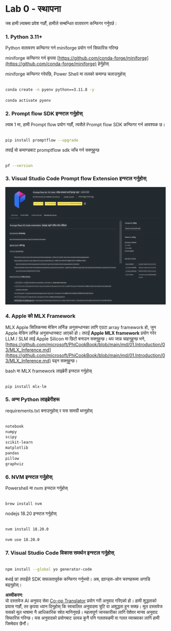 <!--
CO_OP_TRANSLATOR_METADATA:
{
  "original_hash": "4b16264917d9b93169745d92b8ce8c65",
  "translation_date": "2025-05-09T19:34:38+00:00",
  "source_file": "md/02.Application/02.Code/Phi3/VSCodeExt/HOL/Apple/01.Installations.md",
  "language_code": "ne"
}
-->
# **Lab 0 - स्थापना**

जब हामी ल्याबमा प्रवेश गर्छौं, हामीले सम्बन्धित वातावरण कन्फिगर गर्नुपर्छ :


### **1. Python 3.11+**

Python वातावरण कन्फिगर गर्न miniforge प्रयोग गर्न सिफारिस गरिन्छ

miniforge कन्फिगर गर्न कृपया [https://github.com/conda-forge/miniforge](https://github.com/conda-forge/miniforge) हेर्नुहोस्

miniforge कन्फिगर गरेपछि, Power Shell मा तलको कमाण्ड चलाउनुहोस्

```bash

conda create -n pyenv python==3.11.8 -y

conda activate pyenv

```


### **2. Prompt flow SDK इन्स्टल गर्नुहोस्**

ल्याब 1 मा, हामी Prompt flow प्रयोग गर्छौं, त्यसैले Prompt flow SDK कन्फिगर गर्न आवश्यक छ।

```bash

pip install promptflow --upgrade

```

तपाईं यो कमाण्डबाट promptflow sdk जाँच गर्न सक्नुहुन्छ


```bash

pf --version

```

### **3. Visual Studio Code Prompt flow Extension इन्स्टल गर्नुहोस्**

![pf](../../../../../../../../../translated_images/pf_ext.fa065f22e1ee3e67157662d8be5241f346ddd83744045e3406d92b570e8d8b36.ne.png)

### **4. Apple को MLX Framework**

MLX Apple सिलिकनमा मेसिन लर्निङ अनुसन्धानका लागि एउटा array framework हो, जुन Apple मेसिन लर्निङ अनुसन्धानबाट आएको हो। तपाईं **Apple MLX framework** प्रयोग गरेर LLM / SLM लाई Apple Silicon मा छिटो बनाउन सक्नुहुन्छ। थप जान्न चाहनुहुन्छ भने, [https://github.com/microsoft/PhiCookBook/blob/main/md/01.Introduction/03/MLX_Inference.md](https://github.com/microsoft/PhiCookBook/blob/main/md/01.Introduction/03/MLX_Inference.md) पढ्न सक्नुहुन्छ।

bash मा MLX framework लाइब्रेरी इन्स्टल गर्नुहोस्


```bash

pip install mlx-lm

```



### **5. अन्य Python लाइब्रेरीहरू**


requirements.txt बनाउनुहोस् र यस सामग्री थप्नुहोस्

```txt

notebook
numpy 
scipy 
scikit-learn 
matplotlib 
pandas 
pillow 
graphviz

```


### **6. NVM इन्स्टल गर्नुहोस्**

Powershell मा nvm इन्स्टल गर्नुहोस्


```bash

brew install nvm

```

nodejs 18.20 इन्स्टल गर्नुहोस्


```bash

nvm install 18.20.0

nvm use 18.20.0

```

### **7. Visual Studio Code विकास समर्थन इन्स्टल गर्नुहोस्**


```bash

npm install --global yo generator-code

```

बधाई छ! तपाईंले SDK सफलतापूर्वक कन्फिगर गर्नुभयो। अब, ह्यान्ड्स-ओन चरणहरूमा अगाडि बढ्नुहोस्।

**अस्वीकरण**:  
यो दस्तावेज AI अनुवाद सेवा [Co-op Translator](https://github.com/Azure/co-op-translator) प्रयोग गरी अनुवाद गरिएको हो। हामी शुद्धताको प्रयास गर्छौं, तर कृपया ध्यान दिनुहोस् कि स्वचालित अनुवादमा त्रुटि वा अशुद्धता हुन सक्छ। मूल दस्तावेज यसको मूल भाषामा नै आधिकारिक स्रोत मानिनुपर्छ। महत्वपूर्ण जानकारीका लागि पेशेवर मानव अनुवाद सिफारिस गरिन्छ। यस अनुवादको प्रयोगबाट उत्पन्न कुनै पनि गलतफहमी वा गलत व्याख्याका लागि हामी जिम्मेवार छैनौं।